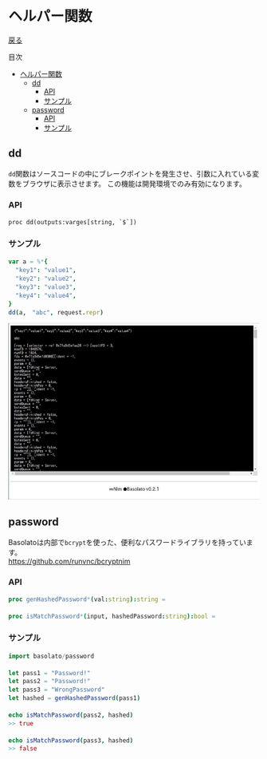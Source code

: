 ヘルパー関数
===
[戻る](../../README.md)

目次
<!--ts-->
* [ヘルパー関数](#ヘルパー関数)
   * [dd](#dd)
      * [API](#api)
      * [サンプル](#サンプル)
   * [password](#password)
      * [API](#api-1)
      * [サンプル](#サンプル-1)

<!-- Created by https://github.com/ekalinin/github-markdown-toc -->
<!-- Added by: root, at: Fri Sep 23 13:14:52 UTC 2022 -->

<!--te-->

## dd
`dd`関数はソースコードの中にブレークポイントを発生させ、引数に入れている変数をブラウザに表示させます。
この機能は開発環境でのみ有効になります。

### API
```
proc dd(outputs:varges[string, `$`])
```


### サンプル
```nim
var a = %*{
  "key1": "value1",
  "key2": "value2",
  "key3": "value3",
  "key4": "value4",
}
dd(a,　"abc", request.repr)
```

![dd](../images/helper-dd.jpg)

## password

Basolatoは内部で`bcrypt`を使った、便利なパスワードライブラリを持っています。  
https://github.com/runvnc/bcryptnim

### API
```nim
proc genHashedPassword*(val:string):string =

proc isMatchPassword*(input, hashedPassword:string):bool =
```

### サンプル
```nim
import basolato/password

let pass1 = "Password!"
let pass2 = "Password!"
let pass3 = "WrongPassword"
let hashed = genHashedPassword(pass1)

echo isMatchPassword(pass2, hashed)
>> true

echo isMatchPassword(pass3, hashed)
>> false
```
